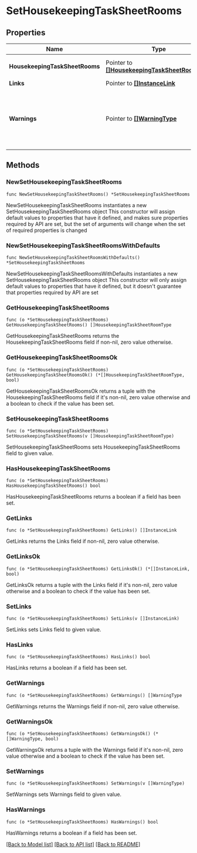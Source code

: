 # SetHousekeepingTaskSheetRooms

## Properties

Name | Type | Description | Notes
------------ | ------------- | ------------- | -------------
**HousekeepingTaskSheetRooms** | Pointer to [**[]HousekeepingTaskSheetRoomType**](HousekeepingTaskSheetRoomType.md) | Collection of housekeeping room details | [optional] 
**Links** | Pointer to [**[]InstanceLink**](InstanceLink.md) |  | [optional] 
**Warnings** | Pointer to [**[]WarningType**](WarningType.md) | Used in conjunction with the Success element to define a business error. | [optional] 

## Methods

### NewSetHousekeepingTaskSheetRooms

`func NewSetHousekeepingTaskSheetRooms() *SetHousekeepingTaskSheetRooms`

NewSetHousekeepingTaskSheetRooms instantiates a new SetHousekeepingTaskSheetRooms object
This constructor will assign default values to properties that have it defined,
and makes sure properties required by API are set, but the set of arguments
will change when the set of required properties is changed

### NewSetHousekeepingTaskSheetRoomsWithDefaults

`func NewSetHousekeepingTaskSheetRoomsWithDefaults() *SetHousekeepingTaskSheetRooms`

NewSetHousekeepingTaskSheetRoomsWithDefaults instantiates a new SetHousekeepingTaskSheetRooms object
This constructor will only assign default values to properties that have it defined,
but it doesn't guarantee that properties required by API are set

### GetHousekeepingTaskSheetRooms

`func (o *SetHousekeepingTaskSheetRooms) GetHousekeepingTaskSheetRooms() []HousekeepingTaskSheetRoomType`

GetHousekeepingTaskSheetRooms returns the HousekeepingTaskSheetRooms field if non-nil, zero value otherwise.

### GetHousekeepingTaskSheetRoomsOk

`func (o *SetHousekeepingTaskSheetRooms) GetHousekeepingTaskSheetRoomsOk() (*[]HousekeepingTaskSheetRoomType, bool)`

GetHousekeepingTaskSheetRoomsOk returns a tuple with the HousekeepingTaskSheetRooms field if it's non-nil, zero value otherwise
and a boolean to check if the value has been set.

### SetHousekeepingTaskSheetRooms

`func (o *SetHousekeepingTaskSheetRooms) SetHousekeepingTaskSheetRooms(v []HousekeepingTaskSheetRoomType)`

SetHousekeepingTaskSheetRooms sets HousekeepingTaskSheetRooms field to given value.

### HasHousekeepingTaskSheetRooms

`func (o *SetHousekeepingTaskSheetRooms) HasHousekeepingTaskSheetRooms() bool`

HasHousekeepingTaskSheetRooms returns a boolean if a field has been set.

### GetLinks

`func (o *SetHousekeepingTaskSheetRooms) GetLinks() []InstanceLink`

GetLinks returns the Links field if non-nil, zero value otherwise.

### GetLinksOk

`func (o *SetHousekeepingTaskSheetRooms) GetLinksOk() (*[]InstanceLink, bool)`

GetLinksOk returns a tuple with the Links field if it's non-nil, zero value otherwise
and a boolean to check if the value has been set.

### SetLinks

`func (o *SetHousekeepingTaskSheetRooms) SetLinks(v []InstanceLink)`

SetLinks sets Links field to given value.

### HasLinks

`func (o *SetHousekeepingTaskSheetRooms) HasLinks() bool`

HasLinks returns a boolean if a field has been set.

### GetWarnings

`func (o *SetHousekeepingTaskSheetRooms) GetWarnings() []WarningType`

GetWarnings returns the Warnings field if non-nil, zero value otherwise.

### GetWarningsOk

`func (o *SetHousekeepingTaskSheetRooms) GetWarningsOk() (*[]WarningType, bool)`

GetWarningsOk returns a tuple with the Warnings field if it's non-nil, zero value otherwise
and a boolean to check if the value has been set.

### SetWarnings

`func (o *SetHousekeepingTaskSheetRooms) SetWarnings(v []WarningType)`

SetWarnings sets Warnings field to given value.

### HasWarnings

`func (o *SetHousekeepingTaskSheetRooms) HasWarnings() bool`

HasWarnings returns a boolean if a field has been set.


[[Back to Model list]](../README.md#documentation-for-models) [[Back to API list]](../README.md#documentation-for-api-endpoints) [[Back to README]](../README.md)


